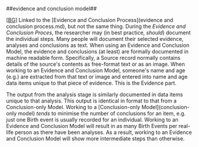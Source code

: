 ##evidence and conclusion model##

\[[BG](SOURCES.md#BG)\] Linked to the [Evidence and Conclusion Process](evidence and conclusion process.md), but not the same thing. During the *Evidence and Conclusion Proces*, the researcher may (in best practice, *should*) document the individual steps. Many people will document their selected evidence, analyses and conclusions as text. When using an Evidence and Conclusion Model, the evidence and conclusions (at least) are formally documented in machine readable form. Specifically, a Source record normally contains details of the source's contents as free-format text or as an image. When working to an Evidence and Conclusion Model, someone's name and age (e.g.) are extracted from that text or image and entered into name and age data items unique to that piece of evidence. This is the Evidence part.

The output from the analysis stage is similarly documented in data items unique to that analysis. This output is identical in format to that from a Conclusion-only Model. Working to a [Conclusion-only Model](conclusion-only model) *tends* to minimise the number of conclusions for an item, e.g. just one Birth event is usually recorded for an individual. Working to an Evidence and Conclusion Model will result in as many Birth Events per real-life person as there have been analyses. As a result, working to an Evidence and Conclusion Model will show more intermediate steps than otherwise.

